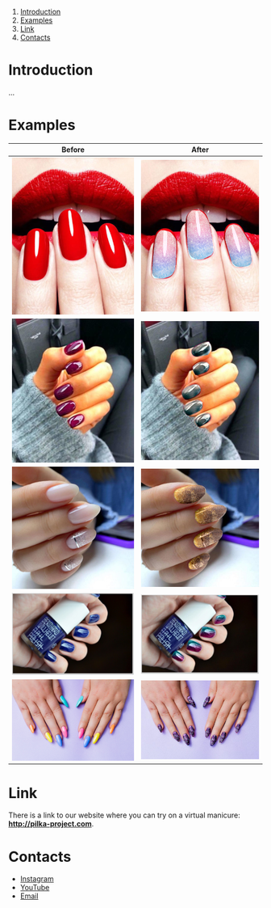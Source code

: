 1. [Introduction](#introduction)
1. [Examples](#examples)
1. [Link](#link)
1. [Contacts](#contacts)

# Introduction
...

# Examples
| Before                                          | After                                        |
|:-----------------------------------------------:|:--------------------------------------------:|
| ![Before](/assets/images/1/before.jpg "Before") | ![After](/assets/images/1/after.jpg "After") |
| ![Before](/assets/images/2/before.jpg "Before") | ![After](/assets/images/2/after.jpg "After") |
| ![Before](/assets/images/3/before.jpg "Before") | ![After](/assets/images/3/after.jpg "After") |
| ![Before](/assets/images/4/before.jpg "Before") | ![After](/assets/images/4/after.jpg "After") |
| ![Before](/assets/images/5/before.jpg "Before") | ![After](/assets/images/5/after.jpg "After") |

# Link
There is a link to our website where you can try on a virtual manicure: **<http://pilka-project.com>**.

# Contacts
- [Instagram](https://www.instagram.com/pilka_project/)
- [YouTube](https://www.youtube.com/channel/UCmmsrrrWf33pf17qiYBbN0Q)
- [Email](https://mail.google.com/mail/?view=cm&fs=1&to=pilka.proj@gmail.com)
